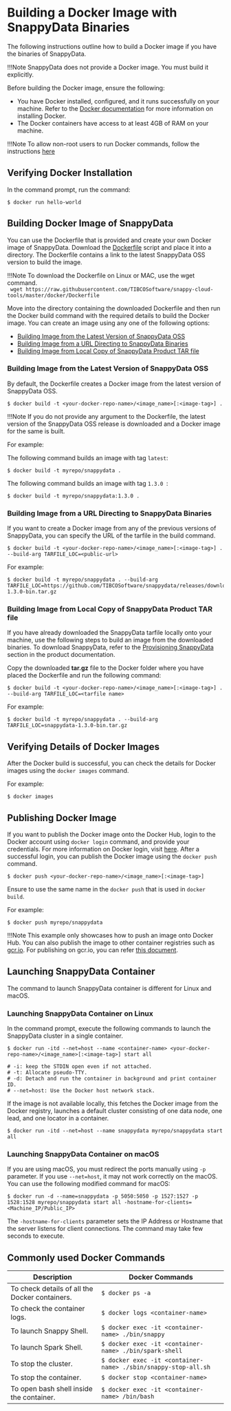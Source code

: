 <a id="getting-started-with-docker-image"></a>
# Building a Docker Image with SnappyData Binaries

The following instructions outline how to build a Docker image if you have the binaries of SnappyData.</br>

!!!Note
	SnappyData does not provide a Docker image. You must build it explicitly.

Before building the Docker image, ensure the following:

*	You have Docker installed, configured, and it runs successfully on your machine. Refer to the [Docker documentation](http://docs.docker.com/installation) for more information on installing Docker.
*	The Docker containers have access to at least 4GB of RAM on your machine.

!!!Note
	To allow non-root users to run Docker commands, follow the instructions [here](https://docs.docker.com/install/linux/linux-postinstall)

## Verifying Docker Installation</br>
In the command prompt, run the command:

```pre
$ docker run hello-world

```

<a id="build-your-docker"></a>
## Building Docker Image of SnappyData</br>

You can use the Dockerfile that is provided and create your own Docker image of SnappyData. Download the [Dockerfile](https://github.com/TIBCOSoftware/snappy-cloud-tools/blob/master/docker/Dockerfile) script and place it into a directory. The Dockerfile contains a link to the latest SnappyData OSS version to build the image.

!!!Note
	To download the Dockerfile on Linux or MAC, use the wget command. </br>` wget https://raw.githubusercontent.com/TIBCOSoftware/snappy-cloud-tools/master/docker/Dockerfile`

Move into the directory containing the downloaded Dockerfile and then run the Docker build command with the required details to build the Docker image. You can create an image using any one of the following options:

*	[Building Image from the Latest Version of SnappyData OSS](#builddockerimagesnappy)
*	[Building Image from a URL Directing to SnappyData Binaries](#builddockerurl)
*	[Building Image from Local Copy of SnappyData Product TAR file](#builddockerimageslocal)


<a id="builddockerimagesnappy"></a>
### Building Image from the Latest Version of SnappyData OSS

By default, the Dockerfile creates a Docker image from the latest version of SnappyData OSS.

```
$ docker build -t <your-docker-repo-name>/<image_name>[:<image-tag>] .
```

!!!Note
	If you do not provide any argument to the Dockerfile, the latest version of the SnappyData OSS release is downloaded and a Docker image for the same is built.

For example:

The following command builds an image with tag `latest`:

```
$ docker build -t myrepo/snappydata .
```

The following command builds an image with tag `1.3.0 `:

```
$ docker build -t myrepo/snappydata:1.3.0 .
```

<a id="builddockerurl"></a>
### Building Image from a URL Directing to SnappyData Binaries

If you want to create a Docker image from any of the previous versions of SnappyData, you can specify the URL of the tarfile in the build command.


```
$ docker build -t <your-docker-repo-name>/<image_name>[:<image-tag>] . --build-arg TARFILE_LOC=<public-url>

```

For example:

```
$ docker build -t myrepo/snappydata . --build-arg TARFILE_LOC=https://github.com/TIBCOSoftware/snappydata/releases/download/v1.3.0/snappydata-1.3.0-bin.tar.gz
```

<a id="builddockerimageslocal"></a>
### Building Image from Local Copy of SnappyData Product TAR file

If you have already downloaded the SnappyData tarfile locally onto your machine, use the following steps to build an image from the downloaded binaries. To download SnappyData, refer to the [Provisioning SnappyData](../install/index.md) section in the product documentation.

Copy the downloaded **tar.gz** file to the Docker folder where you have placed the Dockerfile and run the following command:

```
$ docker build -t <your-docker-repo-name>/<image_name>[:<image-tag>] . --build-arg TARFILE_LOC=<tarfile name>

```

For example:

```
$ docker build -t myrepo/snappydata . --build-arg TARFILE_LOC=snappydata-1.3.0-bin.tar.gz
```


## Verifying Details of Docker Images

After the Docker build is successful, you can check the details for Docker images using the `docker images` command.

For example:

```
$ docker images

```

## Publishing Docker Image

If you want to publish the Docker image onto the Docker Hub, login to the Docker account using `docker login` command, and provide your credentials. For more information on Docker login, visit [here](https://docs.docker.com/engine/reference/commandline/login). After a successful login, you can publish the Docker image using the `docker push` command.

```
$ docker push <your-docker-repo-name>/<image_name>[:<image-tag>]
```
Ensure to use the same name in the `docker push` that is used in `docker build`.

For example:

```
$ docker push myrepo/snappydata
```
!!!Note
	This example only showcases how to push an image onto Docker Hub. You can also publish the image to other container registries such as [gcr.io](http://gcr.io). For publishing on gcr.io, you can refer [this document](https://cloud.google.com/container-registry/docs/pushing-and-pulling).

## Launching SnappyData Container

The command to launch SnappyData container is different for Linux and macOS. 

### Launching SnappyData Container on Linux

In the command prompt, execute the following commands to launch the SnappyData cluster in a single container.

```
$ docker run -itd --net=host --name <container-name> <your-docker-repo-name>/<image_name>[:<image-tag>] start all

# -i: keep the STDIN open even if not attached.
# -t: Allocate pseudo-TTY.
# -d: Detach and run the container in background and print container ID.
# --net=host: Use the Docker host network stack.
```

If the image is not available locally, this fetches the Docker image from the Docker registry, launches a default cluster consisting of one data node, one lead, and one locator in a container.



```
$ docker run -itd --net=host --name snappydata myrepo/snappydata start all

```

### Launching SnappyData Container on macOS

If you are using macOS, you must redirect the ports manually using `-p` parameter. If you use `--net=host`, it may not work correctly on the macOS. You can use the following modified command for macOS:

```
$ docker run -d --name=snappydata -p 5050:5050 -p 1527:1527 -p 1528:1528 myrepo/snappydata start all -hostname-for-clients=<Machine_IP/Public_IP>
```

The `-hostname-for-clients` parameter sets the IP Address or Hostname that the server listens for client connections. The command may take few seconds to execute.


## Commonly used Docker Commands

| Description| Docker Commands |
|--------|--------|
|      To check details of all the Docker containers.  |     `$ docker ps -a `  |
|      To check the container logs.  |     `$ docker logs <container-name>`   |
|      To launch Snappy Shell. |     `$ docker exec -it <container-name> ./bin/snappy`   |
|     To launch Spark Shell.  |     `$ docker exec -it <container-name> ./bin/spark-shell `  |
|      To stop the cluster.  |     `$ docker exec -it <container-name> ./sbin/snappy-stop-all.sh `  |
|      To stop the container.  |     `$ docker stop <container-name> ` |
|      To open bash shell inside the container. |     `$ docker exec -it <container-name> /bin/bash`  |
